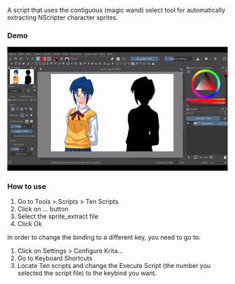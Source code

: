 A script that uses the contiguous (magic wand) select tool for automatically extracting NScripter character sprites.

### Demo
![demonstration](demo.gif)

### How to use
1. Go to Tools > Scripts > Ten Scripts
2. Click on ... button
3. Select the sprite_extract file
4. Click Ok

In order to change the binding to a different key, you need to go to:

1. Click on Settings > Configure Krita...
2. Go to Keyboard Shortcuts
3. Locate Ten scripts and change the Execute Script (the number you selected the script file) to the keybind you want.